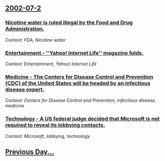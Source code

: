 ## [2002-07-2](/news/2002/07/2/index.md)

### [ Nicotine water is ruled illegal by the Food and Drug Administration.](/news/2002/07/2/nicotine-water-is-ruled-illegal-by-the-food-and-drug-administration.md)
_Context: FDA, Nicotine water_

### [ Entertainment&nbsp;- ''Yahoo! Internet Life'' magazine folds.](/news/2002/07/2/entertainment-nbsp-a-yahoo-internet-life-magazine-folds.md)
_Context: Entertainment, Yahoo! Internet Life_

### [ Medicine&nbsp;- The Centers for Disease Control and Prevention (CDC) of the United States will be headed by an infectious disease expert.](/news/2002/07/2/medicine-nbsp-a-the-centers-for-disease-control-and-prevention-cdc-of-the-united-states-will-be-headed-by-an-infectious-disease-expert.md)
_Context: Centers for Disease Control and Prevention, infectious disease, medicine_

### [ Technology&nbsp;- A US federal judge decided that Microsoft is not required to reveal its lobbying contacts.](/news/2002/07/2/technology-nbsp-a-a-us-federal-judge-decided-that-microsoft-is-not-required-to-reveal-its-lobbying-contacts.md)
_Context: Microsoft, lobbying, technology_

## [Previous Day...](/news/2002/07/1/index.md)

